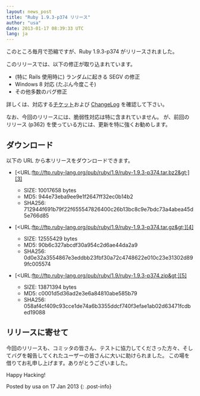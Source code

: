 ```yaml
---
layout: news_post
title: "Ruby 1.9.3-p374 リリース"
author: "usa"
date: 2013-01-17 08:39:33 UTC
lang: ja
---
```


このところ毎月で恐縮ですが、Ruby 1.9.3-p374 がリリースされました。

このリリースでは、以下の修正が取り込まれています。

* (特に Rails 使用時に) ランダムに起きる SEGV の修正
* Windows 8 対応 (たぶん今度こそ)
* その他多数のバグ修正

詳しくは、対応する[チケット][1]および [ChangeLog][2] を確認して下さい。

なお、今回のリリースには、脆弱性対応は特に含まれていません。 が、前回のリリース (p362) を使っている方には、更新を特に強くお勧めします。

## ダウンロード

以下の URL から本リリースをダウンロードできます。

* [&lt;URL:ftp://ftp.ruby-lang.org/pub/ruby/1.9/ruby-1.9.3-p374.tar.bz2&gt;][3]
  * SIZE: 10017658 bytes
  * MD5: 944e73eba9ee9e1f2647ff32ec0b14b2
  * SHA256:
    712944f691b79f22f655547826400c26b13bc8c9e7bdc73a4abea45d5e766d85

* [&lt;URL:ftp://ftp.ruby-lang.org/pub/ruby/1.9/ruby-1.9.3-p374.tar.gz&gt;][4]
  * SIZE: 12555429 bytes
  * MD5: 90b6c327abcdf30a954c2d6ae44da2a9
  * SHA256:
    0d0e32a3554867e3eddbb23fbf30a72c4748622e010c23e31302d899fc005574

* [&lt;URL:ftp://ftp.ruby-lang.org/pub/ruby/1.9/ruby-1.9.3-p374.zip&gt;][5]
  * SIZE: 13871394 bytes
  * MD5: c0001d5d36ad2e3e6a84810abe585b79
  * SHA256:
    058af4cf409c93cce1de74a6b3355ddcf740f3efae1ab02d63471fcdbed19088

## リリースに寄せて

今回のリリースも、コミッタの皆さん、テストに協力してくださった方々、そしてバグを報告してくれたユーザーの皆さんに大いに助けられました。
この場を借りてお礼申し上げます。ありがとうございました。

Happy Hacking!

Posted by usa on 17 Jan 2013
{: .post-info}



[1]: https://bugs.ruby-lang.org/projects/ruby-193/issues?set_filter=1&amp;status_id=5 
[2]: http://svn.ruby-lang.org/repos/ruby/tags/v1_9_3_374/ChangeLog 
[3]: ftp://ftp.ruby-lang.org/pub/ruby/1.9/ruby-1.9.3-p374.tar.bz2 
[4]: ftp://ftp.ruby-lang.org/pub/ruby/1.9/ruby-1.9.3-p374.tar.gz 
[5]: ftp://ftp.ruby-lang.org/pub/ruby/1.9/ruby-1.9.3-p374.zip 
